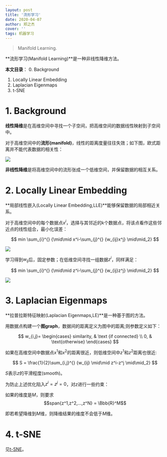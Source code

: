 ```yaml
---
layout: post
title: '流形学习'
date: 2020-04-07
author: 郑之杰
cover: ''
tags: 机器学习
---
```


> Manifold Learning.

**流形学习(Manifold Learning)**是一种非线性降维方法。

**本文目录**：
0. Background
1. Locally Linear Embedding
2. Laplacian Eigenmaps
3. t-SNE

# 1. Background
**线性降维**是在高维空间中寻找一个子空间，把高维空间的数据线性映射到子空间中。

对于高维空间中的**流形(manifold)**，线性的距离度量往往失效；如下图，欧式距离并不能代表数据的相关性：

![](https://pic.downk.cc/item/5ea2e8ecc2a9a83be5c22c73.jpg)

**非线性降维**是将高维空间中的流形张成一个低维空间，并保留数据的相互关系。

# 2. Locally Linear Embedding
**局部线性嵌入(Locally Linear Embedding,LLE)**能够保留数据的局部相近关系。

对于高维空间中的每个数据点$x^i$，选择与其邻近的k个数据点，将该点看作这些邻近点的线性组合，最小化误差：

$$ min \sum_{i}^{} {\mid\mid x^i-\sum_{j}^{} {w_{ij}x^j} \mid\mid_2} $$

![](https://pic.downk.cc/item/5ea2f178c2a9a83be5cd2583.jpg)

学习得到$w_{ij}$后，固定参数；在低维空间寻找一组数据$z^i$，同样满足：

$$ min \sum_{i}^{} {\mid\mid z^i-\sum_{j}^{} {w_{ij}z^j} \mid\mid_2} $$

![](https://pic.downk.cc/item/5ea2f1b7c2a9a83be5cd7ca7.jpg)

# 3. Laplacian Eigenmaps
**拉普拉斯特征映射(Laplacian Eigenmaps,LE)**是一种基于图的方法。

用数据点构建一个**图graph**，数据间的距离定义为图中的距离;则参数定义如下：

$$ w_{i,j}= \begin{cases} similarity, & \text {if connected} \\ 0, & \text{otherwise} \end{cases} $$

如果在高维空间中数据点$x^1$和$x^2$的距离很近，则低维空间中$z^1$和$z^2$距离也很近:

$$ S = \frac{1}{2}\sum_{i,j}^{} {w_{ij} \mid\mid z^i-z^j \mid\mid_2} $$

$S$表示$z$的平滑程度(smooth)。

为防止上述优化陷入$z^i=z^j=0$，对$z$进行一些约束：

如果的维度是$M$，则要求$$span{z^1,z^2,...,z^N} = \Bbb{R}^M$$

即若希望降维到$M$维，则降维结果的维度不会低于$M$维。

# 4. t-SNE
见[t-SNE](https://0809zheng.github.io/2020/04/10/t-SNE.html)。